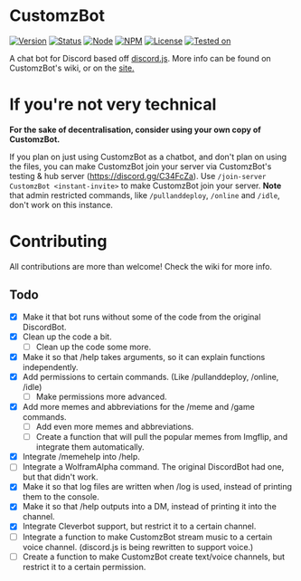 # CustomzBot

[![Version](https://img.shields.io/badge/Version-1.1-green.svg?style=flat-square)](https://github.com/GlitchMasta47/CustomzBot/releases)
[![Status](https://img.shields.io/badge/Status-Ready-green.svg?style=flat-square)]()
[![Node](https://img.shields.io/badge/Node-5.2.0-blue.svg?style=flat-square)](http://nodejs.org)
[![NPM](https://img.shields.io/badge/NPM-3.5.3-blue.svg?style=flat-square)](http://nodejs.org)
[![License](https://img.shields.io/badge/License-GNU-blue.svg?style=flat-square)]()
[![Tested on](https://img.shields.io/badge/Tested%20on-Windows%2010%2FUbuntu%2015.10-lightgrey.svg?style=flat-square)]()

A chat bot for Discord based off <a href="https://github.com/hydrabolt/discord.js/">discord.js</a>.
More info can be found on CustomzBot's wiki, or on the [site.](http://glitchmasta47.github.io/projects/customzbot/)

# If you're not very technical
**For the sake of decentralisation, consider using your own copy of CustomzBot.**

If you plan on just using CustomzBot as a chatbot, and don't plan on using the files, you can make CustomzBot join your server via CustomzBot's testing & hub server (https://discord.gg/C34FcZa). Use `/join-server CustomzBot <instant-invite>` to make CustomzBot join your server.
**Note** that admin restricted commands, like `/pullanddeploy`, `/online` and `/idle`, don't work on this instance.

# Contributing
All contributions are more than welcome!
Check the wiki for more info.

## Todo

- [x] Make it that bot runs without some of the code from the original DiscordBot.
- [x] Clean up the code a bit.
    - [ ] Clean up the code some more.
- [x] Make it so that /help takes arguments, so it can explain functions independently.
- [x] Add permissions to certain commands. (Like /pullanddeploy, /online, /idle)
    - [ ] Make permissions more advanced.
- [x] Add more memes and abbreviations for the /meme and /game commands.
    - [ ] Add even more memes and abbreviations.
    - [ ] Create a function that will pull the popular memes from Imgflip, and integrate them automatically.
- [x] Integrate /memehelp into /help.
- [ ] Integrate a WolframAlpha command. The original DiscordBot had one, but that didn't work.
- [x] Make it so that log files are written when /log is used, instead of printing them to the console.
- [x] Make it so that /help outputs into a DM, instead of printing it into the channel.
- [x] Integrate Cleverbot support, but restrict it to a certain channel.
- [ ] Integrate a function to make CustomzBot stream music to a certain voice channel. (discord.js is being rewritten to support voice.)
- [ ] Create a function to make CustomzBot create text/voice channels, but restrict it to a certain permission.

